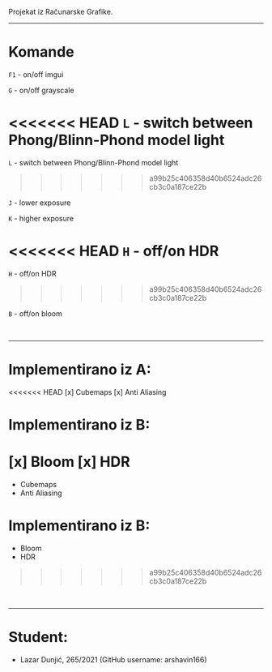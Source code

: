 Projekat iz Računarske Grafike.

---------------------
# Komande

`F1` - on/off imgui

`G`  - on/off grayscale

<<<<<<< HEAD
`L`  - switch between Phong/Blinn-Phond model light
=======
`L`  - switch between Phong/Blinn-Phond model light 
>>>>>>> a99b25c406358d40b6524adc26cb3c0a187ce22b

`J` - lower exposure

`K` - higher exposure

<<<<<<< HEAD
`H` - off/on HDR
=======
`H` - off/on HDR 
>>>>>>> a99b25c406358d40b6524adc26cb3c0a187ce22b

`B` - off/on bloom

<br>

---------------------

# Implementirano iz A:
<<<<<<< HEAD
[x] Cubemaps
[x] Anti Aliasing

# Implementirano iz B:
[x] Bloom
[x] HDR
=======
* Cubemaps
* Anti Aliasing
# Implementirano iz B:
* Bloom
* HDR

>>>>>>> a99b25c406358d40b6524adc26cb3c0a187ce22b

<br>

------------------------
# Student:
* Lazar Dunjić, 265/2021 (GitHub username: arshavin166)
